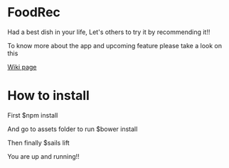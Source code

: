 # FoodRec
Had a best dish in your life, Let's others to try it by recommending it!!

To know more about the app and upcoming feature please take a look on this

[Wiki page](https://github.com/divakarvenu/FoodRec/wiki)

# How to install

First $npm install

And go to assets folder to run $bower install

Then finally $sails lift 

You are up and running!!

